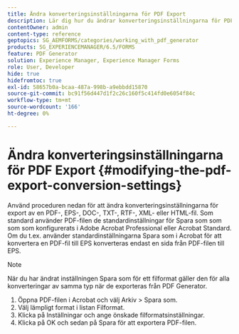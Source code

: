 ```yaml
---
title: Ändra konverteringsinställningarna för PDF Export
description: Lär dig hur du ändrar konverteringsinställningarna för PDF Export.
contentOwner: admin
content-type: reference
geptopics: SG_AEMFORMS/categories/working_with_pdf_generator
products: SG_EXPERIENCEMANAGER/6.5/FORMS
feature: PDF Generator
solution: Experience Manager, Experience Manager Forms
role: User, Developer
hide: true
hidefromtoc: true
exl-id: 58657b0a-bcaa-487a-998b-a9ebbdd15870
source-git-commit: bc91f56d447d1f2c26c160f5c414fd0e6054f84c
workflow-type: tm+mt
source-wordcount: '166'
ht-degree: 0%

---
```


# Ändra konverteringsinställningarna för PDF Export {#modifying-the-pdf-export-conversion-settings}

Använd proceduren nedan för att ändra konverteringsinställningarna för export av en PDF-, EPS-, DOC-, TXT-, RTF-, XML- eller HTML-fil. Som standard använder PDF-filen de standardinställningar för Spara som som som som konfigurerats i Adobe Acrobat Professional eller Acrobat Standard. Om du t.ex. använder standardinställningarna Spara som i Acrobat för att konvertera en PDF-fil till EPS konverteras endast en sida från PDF-filen till EPS.

>[!NOTE]
>
>När du har ändrat inställningen Spara som för ett filformat gäller den för alla konverteringar av samma typ när de exporteras från PDF Generator.

1. Öppna PDF-filen i Acrobat och välj Arkiv > Spara som.
1. Välj lämpligt format i listan Filformat.
1. Klicka på Inställningar och ange önskade filformatsinställningar.
1. Klicka på OK och sedan på Spara för att exportera PDF-filen.
